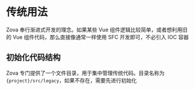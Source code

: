 # 传统用法

Zova 奉行渐进式开发的理念。如果某些 Vue 组件逻辑比较简单，或者想利用旧的 Vue 组件代码，那么直接像通常一样使用 SFC 开发即可，不必引入 IOC 容器

## 初始化代码结构

Zova 专门提供了一个文件目录，用于集中管理传统代码。目录名称为`{project}/src/legacy`，如果不存在，需要先进行初始化
